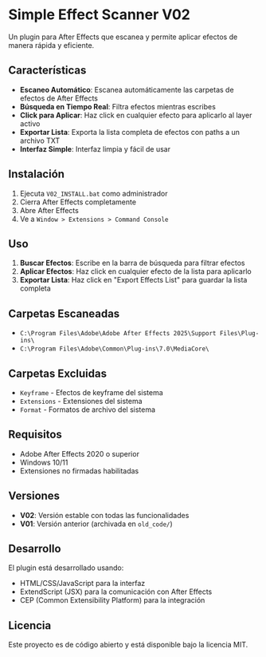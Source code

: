# Simple Effect Scanner V02

Un plugin para After Effects que escanea y permite aplicar efectos de manera rápida y eficiente.

## Características

- **Escaneo Automático**: Escanea automáticamente las carpetas de efectos de After Effects
- **Búsqueda en Tiempo Real**: Filtra efectos mientras escribes
- **Click para Aplicar**: Haz click en cualquier efecto para aplicarlo al layer activo
- **Exportar Lista**: Exporta la lista completa de efectos con paths a un archivo TXT
- **Interfaz Simple**: Interfaz limpia y fácil de usar

## Instalación

1. Ejecuta `V02_INSTALL.bat` como administrador
2. Cierra After Effects completamente
3. Abre After Effects
4. Ve a `Window > Extensions > Command Console`

## Uso

1. **Buscar Efectos**: Escribe en la barra de búsqueda para filtrar efectos
2. **Aplicar Efectos**: Haz click en cualquier efecto de la lista para aplicarlo
3. **Exportar Lista**: Haz click en "Export Effects List" para guardar la lista completa

## Carpetas Escaneadas

- `C:\Program Files\Adobe\Adobe After Effects 2025\Support Files\Plug-ins\`
- `C:\Program Files\Adobe\Common\Plug-ins\7.0\MediaCore\`

## Carpetas Excluidas

- `Keyframe` - Efectos de keyframe del sistema
- `Extensions` - Extensiones del sistema
- `Format` - Formatos de archivo del sistema

## Requisitos

- Adobe After Effects 2020 o superior
- Windows 10/11
- Extensiones no firmadas habilitadas

## Versiones

- **V02**: Versión estable con todas las funcionalidades
- **V01**: Versión anterior (archivada en `old_code/`)

## Desarrollo

El plugin está desarrollado usando:
- HTML/CSS/JavaScript para la interfaz
- ExtendScript (JSX) para la comunicación con After Effects
- CEP (Common Extensibility Platform) para la integración

## Licencia

Este proyecto es de código abierto y está disponible bajo la licencia MIT.